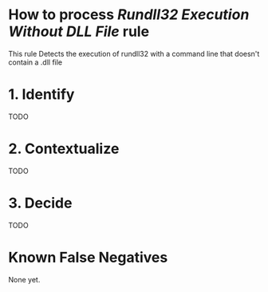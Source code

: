 # How to process *Rundll32 Execution Without DLL File* rule
This rule Detects the execution of rundll32 with a command line that doesn't contain a .dll file

# 1. Identify
TODO

# 2. Contextualize
TODO

# 3. Decide
TODO

# Known False Negatives
None yet.
